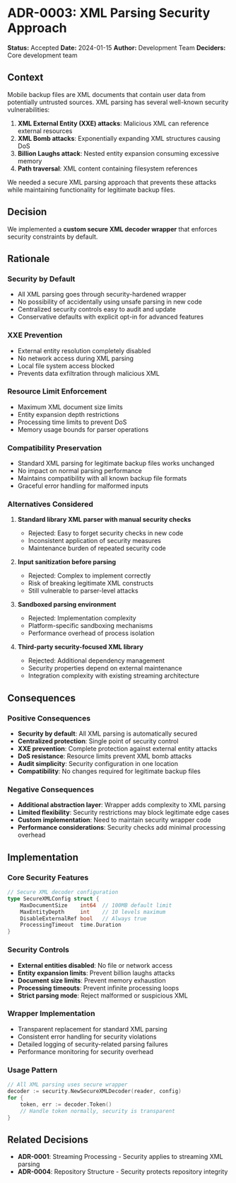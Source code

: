 # ADR-0003: XML Parsing Security Approach

**Status:** Accepted
**Date:** 2024-01-15
**Author:** Development Team
**Deciders:** Core development team

## Context

Mobile backup files are XML documents that contain user data from potentially untrusted sources. XML parsing has several well-known security vulnerabilities:

1. **XML External Entity (XXE) attacks**: Malicious XML can reference external resources
2. **XML Bomb attacks**: Exponentially expanding XML structures causing DoS
3. **Billion Laughs attack**: Nested entity expansion consuming excessive memory
4. **Path traversal**: XML content containing filesystem references

We needed a secure XML parsing approach that prevents these attacks while maintaining functionality for legitimate backup files.

## Decision

We implemented a **custom secure XML decoder wrapper** that enforces security constraints by default.

## Rationale

### Security by Default
- All XML parsing goes through security-hardened wrapper
- No possibility of accidentally using unsafe parsing in new code
- Centralized security controls easy to audit and update
- Conservative defaults with explicit opt-in for advanced features

### XXE Prevention
- External entity resolution completely disabled
- No network access during XML parsing
- Local file system access blocked
- Prevents data exfiltration through malicious XML

### Resource Limit Enforcement
- Maximum XML document size limits
- Entity expansion depth restrictions
- Processing time limits to prevent DoS
- Memory usage bounds for parser operations

### Compatibility Preservation
- Standard XML parsing for legitimate backup files works unchanged
- No impact on normal parsing performance
- Maintains compatibility with all known backup file formats
- Graceful error handling for malformed inputs

### Alternatives Considered

1. **Standard library XML parser with manual security checks**
   - Rejected: Easy to forget security checks in new code
   - Inconsistent application of security measures
   - Maintenance burden of repeated security code

2. **Input sanitization before parsing**
   - Rejected: Complex to implement correctly
   - Risk of breaking legitimate XML constructs
   - Still vulnerable to parser-level attacks

3. **Sandboxed parsing environment**
   - Rejected: Implementation complexity
   - Platform-specific sandboxing mechanisms
   - Performance overhead of process isolation

4. **Third-party security-focused XML library**
   - Rejected: Additional dependency management
   - Security properties depend on external maintenance
   - Integration complexity with existing streaming architecture

## Consequences

### Positive Consequences
- **Security by default**: All XML parsing is automatically secured
- **Centralized protection**: Single point of security control
- **XXE prevention**: Complete protection against external entity attacks
- **DoS resistance**: Resource limits prevent XML bomb attacks
- **Audit simplicity**: Security configuration in one location
- **Compatibility**: No changes required for legitimate backup files

### Negative Consequences
- **Additional abstraction layer**: Wrapper adds complexity to XML parsing
- **Limited flexibility**: Security restrictions may block legitimate edge cases
- **Custom implementation**: Need to maintain security wrapper code
- **Performance considerations**: Security checks add minimal processing overhead

## Implementation

### Core Security Features
```go
// Secure XML decoder configuration
type SecureXMLConfig struct {
    MaxDocumentSize    int64  // 100MB default limit
    MaxEntityDepth     int    // 10 levels maximum
    DisableExternalRef bool   // Always true
    ProcessingTimeout  time.Duration
}
```

### Security Controls
- **External entities disabled**: No file or network access
- **Entity expansion limits**: Prevent billion laughs attacks
- **Document size limits**: Prevent memory exhaustion
- **Processing timeouts**: Prevent infinite processing loops
- **Strict parsing mode**: Reject malformed or suspicious XML

### Wrapper Implementation
- Transparent replacement for standard XML parsing
- Consistent error handling for security violations
- Detailed logging of security-related parsing failures
- Performance monitoring for security overhead

### Usage Pattern
```go
// All XML parsing uses secure wrapper
decoder := security.NewSecureXMLDecoder(reader, config)
for {
    token, err := decoder.Token()
    // Handle token normally, security is transparent
}
```

## Related Decisions

- **ADR-0001**: Streaming Processing - Security applies to streaming XML parsing
- **ADR-0004**: Repository Structure - Security protects repository integrity